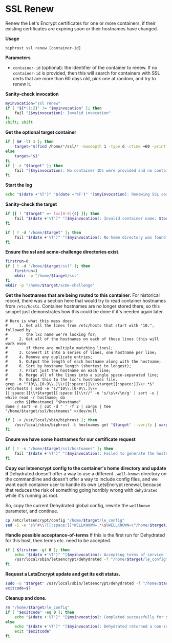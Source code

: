 # SSL Renew

Renew the Let's Encrypt certificates for one or more containers, if their existing certificates are expiring soon or their hostnames have changed.

**Usage**
```
biphrost ssl renew [container-id]
```

**Parameters**
* `container-id` (optional): the identifier of the container to renew. If no `container-id` is provided, then this will search for containers with SSL certs that are more than 60 days old, pick one at random, and try to renew it.

**Sanity-check invocation**
```bash
myinvocation="ssl renew"
if [ "${*:1:2}" != "$myinvocation" ]; then
    fail "[$myinvocation]: Invalid invocation"
fi
shift; shift
```

**Get the optional target container**
```bash
if [ $# -lt 1 ]; then
    target="$(find /home/*/ssl/* -maxdepth 1 -type d -ctime +60 -printf '%CY.%Cj %p\n' | shuf | head -n 1 | grep -oP '(?<=/home/)lxc[0-9]+')"
else
    target="$1"
fi
if [ -z "$target" ]; then
    fail "[$myinvocation]: No container IDs were provided and no containers were found to update"
fi
```

**Start the log**
```bash
echo "$(date +'%T')" "$(date +'%F')" "[$myinvocation]: Renewing SSL certificate for $target"
```

**Sanity-check the target**
```bash
if [[ ! "$target" =~ lxc[0-9]{4} ]]; then
    fail "$(date +'%T')" "[$myinvocation]: Invalid container name: $target"
fi

if [ ! -d "/home/$target" ]; then
    fail "$(date +'%T')" "[$myinvocation]: No home directory was found for $target"
fi
```

**Ensure the ssl and acme-challenge directories exist.**
```bash
firstrun=0
if [ ! -d "/home/$target/ssl" ]; then
    firstrun=1
    mkdir -p "/home/$target/ssl"
fi
mkdir -p "/home/$target/acme-challenge"
```

**Get the hostnames that are being routed to this container.**
For historical record, there was a section here that would try to read container hostnames from `/etc/hosts`. Container hostnames are no longer stored there, so this snippet just demonstrates how this could be done if it's needed again later.
```
# Here is what this mess does:
#     1. Get all the lines from /etc/hosts that start with "10.", followed by
#        the lxc name we're looking for;
#     2. Get all of the hostnames on each of those lines (this will work even
#        if there are multiple matching lines);
#     3. Convert it into a series of lines, one hostname per line;
#     4. Remove any duplicate entries;
#     5. Output the length of each hostname along with the hostname;
#     6. Sort by hostname length (shortest to longest);
#     7. Print just the hostname on each line;
#     8. Merge all of the lines into a single space-separated line;
#     9. Output this to the lxc's hostnames file.
grep -o "^10\\.[0-9\\.]\\+[[:space:]]\\+$target[[:space:]]\\+.*$" /etc/hosts | sed -e "s/^10\\.[0-9\\.]\\+[[:space:]]\\+$target[[:space:]]\\+//" -e 's/\s\+/\n/g' | sort -u | while read -r hostname; do  
    echo ${#hostname} "$hostname"  
done | sort -n | cut -d ' ' -f 2 | xargs | tee "/home/$target/ssl/hostnames" >/dev/null  
```

```bash
if [ -x /usr/local/sbin/biphrost ]; then
    /usr/local/sbin/biphrost -b hostnames get "$target" --verify | xargs | tee "/home/$target/ssl/hostnames" >/dev/null
fi
```

**Ensure we have some hostnames for our certificate request**
```bash
if [ ! -s "/home/$target/ssl/hostnames" ]; then
    fail "$(date +'%T')" "[$myinvocation]: Failed to generate the hostnames file for $target"
fi
```

**Copy our letsencrypt config to the container's home directory and update it**
Dehydrated doesn't offer a way to use a different `.well-known` directory on the commandline and doesn't offer a way to include config files, and we want each container user to handle its own LetsEncrypt renewal, because that reduces the risk of something going horribly wrong with `dehydrated` while it's running as root.

So, copy the current Dehydrated global config, rewrite the `wellknown` parameter, and continue.
```bash
cp /etc/letsencrypt/config "/home/$target/le_config"
sed -i -e "s%^#\\?[[:space:]]*WELLKNOWN=.*\$%WELLKNOWN=\"/home/$target/acme-challenge\"%" "/home/$target/le_config"
```

**Handle possible acceptance-of-terms**
If this is the first run for Dehydrated for this host, then terms etc. need to be accepted.
```bash
if [ $firstrun -gt 0 ]; then
    echo "$(date +'%T')" "[$myinvocation]: Accepting terms of service for first run with $target"
    /usr/local/sbin/letsencrypt/dehydrated -f "/home/$target/le_config" --domains-txt "/home/$target/ssl/hostnames" -o "/home/$target/ssl" --register --accept-terms
fi
```

**Request a LetsEncrypt update and get its exit status.**
```bash
sudo -u "$target" /usr/local/sbin/letsencrypt/dehydrated -f "/home/$target/le_config" --domains-txt "/home/$target/ssl/hostnames" -o "/home/$target/ssl" -c
exitcode=$?
```

**Cleanup and done.**
```bash
rm "/home/$target/le_config"
if [ "$exitcode" -eq 0 ]; then
    echo "$(date +'%T')" "[$myinvocation]: Completed successfully for $target"
else
    echo "$(date +'%T')" "[$myinvocation]: Dehydrated returned a non-zero exit status for $target"
    exit "$exitcode"
fi
```